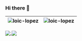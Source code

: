 ### Hi there 👋

| <img src="https://github-readme-stats.vercel.app/api?username=loic-lopez&show_icons=true&theme=vue-dark&include_all_commits=true&count_private=true" alt="loic-lopez" />	| <img src="https://github-readme-stats.vercel.app/api/top-langs/?username=loic-lopez&layout=compact&theme=vue-dark&langs_count=10&hide=tsql,css,html&count_private=true" alt="loic-lopez" />	|
|---	                                                                                                                  |---	                                                   


<a href="https://github.com/loic-lopez/UMVC">
  <img align="center" src="https://github-readme-stats.vercel.app/api/pin/?username=loic-lopez&repo=UMVC&theme=vue-dark" />
</a>
<a href="https://github.com/loic-lopez/cpp_rtype">
  <img align="center" src="https://github-readme-stats.vercel.app/api/pin/?username=loic-lopez&repo=cpp_rtype&theme=vue-dark" />
</a>

